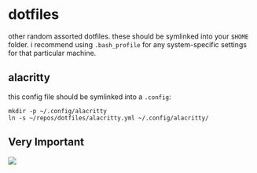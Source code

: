 dotfiles
========

other random assorted dotfiles.
these should be symlinked into your `$HOME` folder.
i recommend using `.bash_profile` for any system-specific settings for that particular machine.

## alacritty

this config file should be symlinked into a `.config`:

```
mkdir -p ~/.config/alacritty
ln -s ~/repos/dotfiles/alacritty.yml ~/.config/alacritty/
```

## Very Important ##

<img src="https://raw.github.com/igor47/dotfiles/master/rickroll.gif"/>
